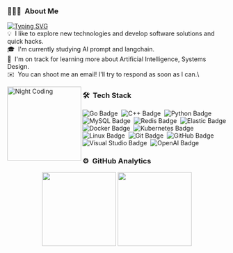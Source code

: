 ### 👨🏻‍💻 &nbsp;About Me
[![Typing SVG](https://readme-typing-svg.herokuapp.com?font=Fira+Code&pause=1000&random=false&width=435&lines=Hi+!+this+is+Alco+Kang)](https://git.io/typing-svg)  
💡 &nbsp;I like to explore new technologies and develop software solutions and quick hacks.\
🎓 &nbsp;I'm currently studying AI prompt and langchain.\
🌱 &nbsp;I'm on track for learning more about Artificial Intelligence, Systems Design.\
✉️ &nbsp;You can shoot me an email! I'll try to respond as soon as I can.\

<img alt="Night Coding" src="https://avatars.githubusercontent.com/u/66709461?s=400&u=76d8266d8a43ed00c2c8cd94681c0bb1d35eb565&v=4" width="170" height="170" align="left"/>

### 🛠 &nbsp;Tech Stack

![Go Badge](https://img.shields.io/badge/Go-00ADD8?logo=go&logoColor=fff&style=flat)&nbsp;
![C++ Badge](https://img.shields.io/badge/C%2B%2B-00599C?logo=cplusplus&logoColor=fff&style=flat)&nbsp;
![Python Badge](https://img.shields.io/badge/Python-3776AB?logo=python&logoColor=fff&style=flat)  
![MySQL Badge](https://img.shields.io/badge/MySQL-4479A1?logo=mysql&logoColor=fff&style=flat)&nbsp;
![Redis Badge](https://img.shields.io/badge/Redis-DC382D?logo=redis&logoColor=fff&style=flat)&nbsp;
![Elastic Badge](https://img.shields.io/badge/Elastic-005571?logo=elastic&logoColor=fff&style=flat)  
![Docker Badge](https://img.shields.io/badge/Docker-2496ED?logo=docker&logoColor=fff&style=flat)&nbsp;
![Kubernetes Badge](https://img.shields.io/badge/Kubernetes-326CE5?logo=kubernetes&logoColor=fff&style=flat)  
![Linux Badge](https://img.shields.io/badge/Linux-FCC624?logo=linux&logoColor=000&style=flat)&nbsp;
![Git Badge](https://img.shields.io/badge/Git-F05032?logo=git&logoColor=fff&style=flat)&nbsp;
![GitHub Badge](https://img.shields.io/badge/GitHub-181717?logo=github&logoColor=fff&style=flat)  
![Visual Studio Badge](https://img.shields.io/badge/Visual%20Studio-5C2D91?logo=visualstudio&logoColor=fff&style=flat)&nbsp;
![OpenAI Badge](https://img.shields.io/badge/OpenAI-412991?logo=openai&logoColor=fff&style=flat)
<!-- from https://badges.pages.dev/ -->
### ⚙️ &nbsp;GitHub Analytics
<div align="center">
  <span> </span>
  <img height="170px" src="https://github-readme-stats.vercel.app/api?username=limits220284&theme=tokyonight" />
  <span> </span>
  <img height="170px" src="https://github-readme-stats.vercel.app/api/top-langs/?username=220284&hide=html,css,javascript&layout=compact&langs_count=8&theme=tokyonight" />
  <span> </span>
</div>
